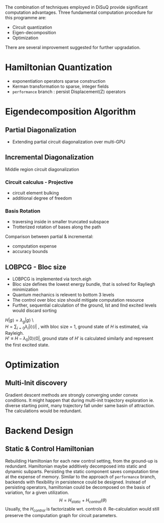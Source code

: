 The combination of techniques employed in DiSuQ provide significant computation advantages.
Three fundamental computation procedure for this programme are:
* Circuit quantization
* Eigen-decomposition
* Optimization

There are several improvement suggested for further upgradation.

# Hamiltonian Quantization
* exponentiation operators sparse construction
* Kerman transformation to sparse, integer fields
* `performance` branch : persist Displacement(Z) operators

# Eigendecomposition Algorithm
## Partial Diagonalization
* Extending partial circuit diagonalization over multi-GPU 
## Incremental Diagonalization
Middle region circuit diagonalization
### Circuit calculus - Projective
* circuit element bulking
* additional degree of freedom
### Basis Rotation
* traversing inside in smaller truncated subspace
* Trotterized rotation of bases along the path

Comparison between partial & incremental:
* computation expense
* accuracy bounds

## LOBPCG - Bloc size
* LOBPCG is implemented via torch.eigh
* Bloc size defines the lowest energy bundle, that is solved for Rayliegh minimization
* Quantum mechanics is relevent to bottom 3 levels
* The control over bloc size should mitigate computation resource
* Further, sequential calculation of the ground, Ist and IInd excited levels would discard sorting

$H |g\rangle = \lambda_g |g\rangle$  \  
$H = \sum_{i=0} \lambda_i |i\rangle \langle i|$ , with bloc size = 1, ground state of $H$ is estimated, via Rayleigh. \
$H' \equiv H - \lambda_0 |0\rangle \langle 0|$, ground state of $H'$ is calculated similarly and represent the first excited state.

# Optimization

## Multi-Init discovery
Gradient descent methods are strongly converging under convex conditions. It might happen that during multi-init trajectory exploration ie. diverse starting point, many trajectory fall under same basin of attraction. The calculations would be redundant.

# Backend Design

## Static & Control Hamiltonian
Rebuilding Hamiltonian for each new control setting, from the ground-up is redundant. Hamiltonian maybe additively decomposed into static and dynamic subparts. Persisting the static component saves computation time at the expense of memory.
Similar to the approach of `performance` branch, backends with flexibility in persistence could be designed.
Instead of persisting operators, hamiltonian could be decomposed on the basis of variation, for a given utilization.
$$
H = H_{static} + H_{control}(\theta)
$$
Usually, the $H_{control}$ is factorizable wrt. controls $\theta$.
Re-calculation would still preserve the computation graph for circuit parameters.
